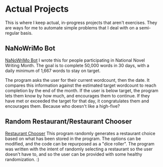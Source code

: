 # Actual Projects
 
This is where I keep actual, in-progress projects that aren't exercises. They are ways for me to automate simple problems that I deal with on a semi-regular basis.

## NaNoWriMo Bot
[NaNoWriMo Bot](https://github.com/powershellfish/Actual-Projects/blob/main/NaNoWriMo.py)
I wrote this for people participating in National Novel Writing Month. The goal is to complete 50,000 words in 30 days, with a daily minimum of 1,667 words to stay on target. 

The program asks the user for their current wordcount, then the date. It compares this information against the estimated target wordcount to reach completion by the end of the month. If the user is below target, the program lets them know by how much, and encourages them to continue. If they have met or exceeded the target for that day, it congratulates them and encourages them. Because who doesn't like a high-five?

## Random Restaurant/Restaurant Chooser
[Restaurant Chooser](https://github.com/powershellfish/Actual-Projects/blob/main/random_restaurant.py) 
This program randomly generates a restaurant choice based on what has been stored in the program. The options can be modified, and the code can be repurposed as a "dice roller". The program was written with the intent of randomly selecting a restaurant so the user doesn't have to, and so the user can be provided with some healthy randomization. :)
